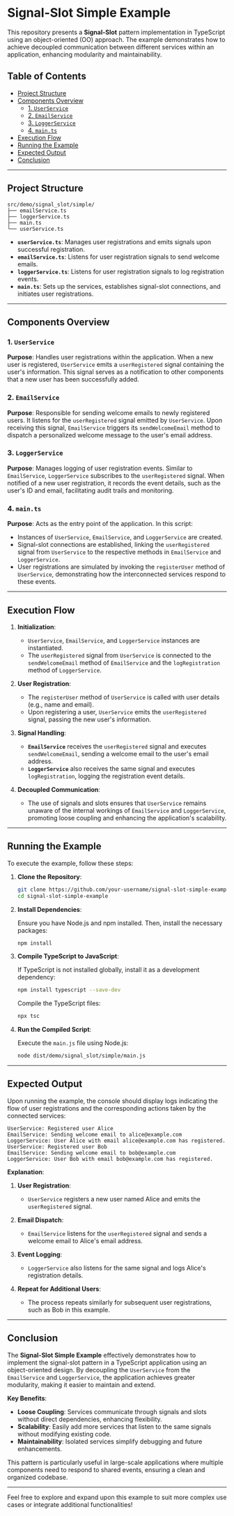 # Signal-Slot Simple Example

This repository presents a **Signal-Slot** pattern implementation in TypeScript using an object-oriented (OO) approach. The example demonstrates how to achieve decoupled communication between different services within an application, enhancing modularity and maintainability.

## Table of Contents

- [Project Structure](#project-structure)
- [Components Overview](#components-overview)
  - [1. `UserService`](#1-userservice)
  - [2. `EmailService`](#2-emailservice)
  - [3. `LoggerService`](#3-loggerservice)
  - [4. `main.ts`](#4-maintssignal_slotsimple)
- [Execution Flow](#execution-flow)
- [Running the Example](#running-the-example)
- [Expected Output](#expected-output)
- [Conclusion](#conclusion)

---

## Project Structure

```
src/demo/signal_slot/simple/
├── emailService.ts
├── loggerService.ts
├── main.ts
└── userService.ts
```

- **`userService.ts`**: Manages user registrations and emits signals upon successful registration.
- **`emailService.ts`**: Listens for user registration signals to send welcome emails.
- **`loggerService.ts`**: Listens for user registration signals to log registration events.
- **`main.ts`**: Sets up the services, establishes signal-slot connections, and initiates user registrations.

---

## Components Overview

### 1. `UserService`

**Purpose**: Handles user registrations within the application. When a new user is registered, `UserService` emits a `userRegistered` signal containing the user's information. This signal serves as a notification to other components that a new user has been successfully added.

### 2. `EmailService`

**Purpose**: Responsible for sending welcome emails to newly registered users. It listens for the `userRegistered` signal emitted by `UserService`. Upon receiving this signal, `EmailService` triggers its `sendWelcomeEmail` method to dispatch a personalized welcome message to the user's email address.

### 3. `LoggerService`

**Purpose**: Manages logging of user registration events. Similar to `EmailService`, `LoggerService` subscribes to the `userRegistered` signal. When notified of a new user registration, it records the event details, such as the user's ID and email, facilitating audit trails and monitoring.

### 4. `main.ts`

**Purpose**: Acts as the entry point of the application. In this script:

- Instances of `UserService`, `EmailService`, and `LoggerService` are created.
- Signal-slot connections are established, linking the `userRegistered` signal from `UserService` to the respective methods in `EmailService` and `LoggerService`.
- User registrations are simulated by invoking the `registerUser` method of `UserService`, demonstrating how the interconnected services respond to these events.

---

## Execution Flow

1. **Initialization**:
   - `UserService`, `EmailService`, and `LoggerService` instances are instantiated.
   - The `userRegistered` signal from `UserService` is connected to the `sendWelcomeEmail` method of `EmailService` and the `logRegistration` method of `LoggerService`.

2. **User Registration**:
   - The `registerUser` method of `UserService` is called with user details (e.g., name and email).
   - Upon registering a user, `UserService` emits the `userRegistered` signal, passing the new user's information.

3. **Signal Handling**:
   - **`EmailService`** receives the `userRegistered` signal and executes `sendWelcomeEmail`, sending a welcome email to the user's email address.
   - **`LoggerService`** also receives the same signal and executes `logRegistration`, logging the registration event details.

4. **Decoupled Communication**:
   - The use of signals and slots ensures that `UserService` remains unaware of the internal workings of `EmailService` and `LoggerService`, promoting loose coupling and enhancing the application's scalability.

---

## Running the Example

To execute the example, follow these steps:

1. **Clone the Repository**:
   
   ```bash
   git clone https://github.com/your-username/signal-slot-simple-example.git
   cd signal-slot-simple-example
   ```

2. **Install Dependencies**:
   
   Ensure you have Node.js and npm installed. Then, install the necessary packages:
   
   ```bash
   npm install
   ```

3. **Compile TypeScript to JavaScript**:
   
   If TypeScript is not installed globally, install it as a development dependency:
   
   ```bash
   npm install typescript --save-dev
   ```
   
   Compile the TypeScript files:
   
   ```bash
   npx tsc
   ```

4. **Run the Compiled Script**:
   
   Execute the `main.js` file using Node.js:
   
   ```bash
   node dist/demo/signal_slot/simple/main.js
   ```

---

## Expected Output

Upon running the example, the console should display logs indicating the flow of user registrations and the corresponding actions taken by the connected services:

```
UserService: Registered user Alice
EmailService: Sending welcome email to alice@example.com
LoggerService: User Alice with email alice@example.com has registered.
UserService: Registered user Bob
EmailService: Sending welcome email to bob@example.com
LoggerService: User Bob with email bob@example.com has registered.
```

**Explanation**:

1. **User Registration**:
   - `UserService` registers a new user named Alice and emits the `userRegistered` signal.
   
2. **Email Dispatch**:
   - `EmailService` listens for the `userRegistered` signal and sends a welcome email to Alice's email address.
   
3. **Event Logging**:
   - `LoggerService` also listens for the same signal and logs Alice's registration details.
   
4. **Repeat for Additional Users**:
   - The process repeats similarly for subsequent user registrations, such as Bob in this example.

---

## Conclusion

The **Signal-Slot Simple Example** effectively demonstrates how to implement the signal-slot pattern in a TypeScript application using an object-oriented design. By decoupling the `UserService` from the `EmailService` and `LoggerService`, the application achieves greater modularity, making it easier to maintain and extend.

**Key Benefits**:

- **Loose Coupling**: Services communicate through signals and slots without direct dependencies, enhancing flexibility.
- **Scalability**: Easily add more services that listen to the same signals without modifying existing code.
- **Maintainability**: Isolated services simplify debugging and future enhancements.

This pattern is particularly useful in large-scale applications where multiple components need to respond to shared events, ensuring a clean and organized codebase.

---

Feel free to explore and expand upon this example to suit more complex use cases or integrate additional functionalities!

